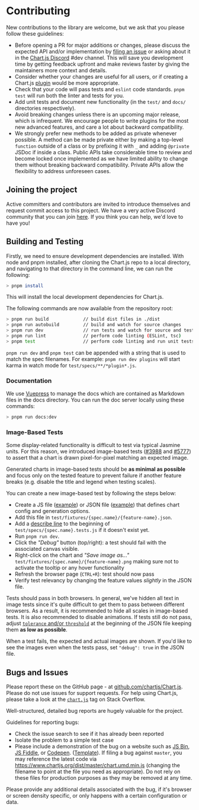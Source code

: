 # Contributing

New contributions to the library are welcome, but we ask that you please follow these guidelines:

- Before opening a PR for major additions or changes, please discuss the expected API and/or implementation by [filing an issue](https://github.com/chartjs/Chart.js/issues) or asking about it in the [Chart.js Discord](https://discord.gg/HxEguTK6av) #dev channel. This will save you development time by getting feedback upfront and make reviews faster by giving the maintainers more context and details.
- Consider whether your changes are useful for all users, or if creating a Chart.js [plugin](plugins.md) would be more appropriate.
- Check that your code will pass tests and `eslint` code standards. `pnpm test` will run both the linter and tests for you.
- Add unit tests and document new functionality (in the `test/` and `docs/` directories respectively).
- Avoid breaking changes unless there is an upcoming major release, which is infrequent. We encourage people to write plugins for the most new advanced features, and care a lot about backward compatibility.
- We strongly prefer new methods to be added as private whenever possible. A method can be made private either by making a top-level `function` outside of a class or by prefixing it with `_` and adding `@private` JSDoc if inside a class. Public APIs take considerable time to review and become locked once implemented as we have limited ability to change them without breaking backward compatibility. Private APIs allow the flexibility to address unforeseen cases.

## Joining the project

Active committers and contributors are invited to introduce themselves and request commit access to this project. We have a very active Discord community that you can join [here](https://discord.gg/HxEguTK6av). If you think you can help, we'd love to have you!

## Building and Testing

Firstly, we need to ensure development dependencies are installed. With node and pnpm installed, after cloning the Chart.js repo to a local directory, and navigating to that directory in the command line, we can run the following:

```bash
> pnpm install
```

This will install the local development dependencies for Chart.js.

The following commands are now available from the repository root:

```bash
> pnpm run build             // build dist files in ./dist
> pnpm run autobuild         // build and watch for source changes
> pnpm run dev               // run tests and watch for source and test changes
> pnpm run lint              // perform code linting (ESLint, tsc)
> pnpm test                  // perform code linting and run unit tests with coverage
```

`pnpm run dev` and `pnpm test` can be appended with a string that is used to match the spec filenames. For example: `pnpm run dev plugins` will start karma in watch mode for `test/specs/**/*plugin*.js`.

### Documentation

We use [Vuepress](https://vuepress.vuejs.org/) to manage the docs which are contained as Markdown files in the docs directory. You can run the doc server locally using these commands:

```bash
> pnpm run docs:dev
```

### Image-Based Tests

Some display-related functionality is difficult to test via typical Jasmine units. For this reason, we introduced image-based tests ([#3988](https://github.com/chartjs/Chart.js/pull/3988) and [#5777](https://github.com/chartjs/Chart.js/pull/5777)) to assert that a chart is drawn pixel-for-pixel matching an expected image.

Generated charts in image-based tests should be **as minimal as possible** and focus only on the tested feature to prevent failure if another feature breaks (e.g. disable the title and legend when testing scales).

You can create a new image-based test by following the steps below:

- Create a JS file ([example](https://github.com/chartjs/Chart.js/blob/f7b671006a86201808402c3b6fe2054fe834fd4a/test/fixtures/controller.bubble/radius-scriptable.js)) or JSON file ([example](https://github.com/chartjs/Chart.js/blob/4b421a50bfa17f73ac7aa8db7d077e674dbc148d/test/fixtures/plugin.filler/fill-line-dataset.json)) that defines chart config and generation options.
- Add this file in `test/fixtures/{spec.name}/{feature-name}.json`.
- Add a [describe line](https://github.com/chartjs/Chart.js/blob/4b421a50bfa17f73ac7aa8db7d077e674dbc148d/test/specs/plugin.filler.tests.js#L10) to the beginning of `test/specs/{spec.name}.tests.js` if it doesn't exist yet.
- Run `pnpm run dev`.
- Click the *"Debug"* button (top/right): a test should fail with the associated canvas visible.
- Right-click on the chart and *"Save image as..."* `test/fixtures/{spec.name}/{feature-name}.png` making sure not to activate the tooltip or any hover functionality
- Refresh the browser page (`CTRL+R`): test should now pass
- Verify test relevancy by changing the feature values *slightly* in the JSON file.

Tests should pass in both browsers. In general, we've hidden all text in image tests since it's quite difficult to get them to pass between different browsers. As a result, it is recommended to hide all scales in image-based tests. It is also recommended to disable animations. If tests still do not pass, adjust [`tolerance` and/or `threshold`](https://github.com/chartjs/Chart.js/blob/1ca0ffb5d5b6c2072176fd36fa85a58c483aa434/test/jasmine.matchers.js) at the beginning of the JSON file keeping them **as low as possible**.

When a test fails, the expected and actual images are shown. If you'd like to see the images even when the tests pass, set `"debug": true` in the JSON file.

## Bugs and Issues

Please report these on the GitHub page - at <a href="https://github.com/chartjs/Chart.js" target="_blank">github.com/chartjs/Chart.js</a>. Please do not use issues for support requests. For help using Chart.js, please take a look at the [`chart.js`](https://stackoverflow.com/questions/tagged/chart.js) tag on Stack Overflow.

Well-structured, detailed bug reports are hugely valuable for the project.

Guidelines for reporting bugs:

- Check the issue search to see if it has already been reported
- Isolate the problem to a simple test case
- Please include a demonstration of the bug on a website such as [JS Bin](https://jsbin.com/), [JS Fiddle](https://jsfiddle.net/), or [Codepen](https://codepen.io/pen/). ([Template](https://codepen.io/pen?template=wvezeOq)). If filing a bug against `master`, you may reference the latest code via <https://www.chartjs.org/dist/master/chart.umd.min.js> (changing the filename to point at the file you need as appropriate). Do not rely on these files for production purposes as they may be removed at any time.

Please provide any additional details associated with the bug, if it's browser or screen density specific, or only happens with a certain configuration or data.
